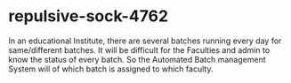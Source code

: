 # repulsive-sock-4762

In an educational Institute, there are several batches running every day for
same/different batches. It will be difficult for the Faculties and admin to know the status
of every batch. So the Automated Batch management System will of which batch is
assigned to which faculty.
